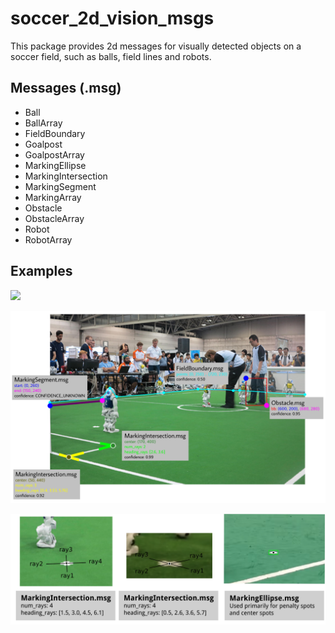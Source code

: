 # soccer_2d_vision_msgs

This package provides 2d messages for visually detected objects on a soccer field, such as balls, field lines and robots.

## Messages (.msg)

* Ball
* BallArray
* FieldBoundary
* Goalpost
* GoalpostArray
* MarkingEllipse
* MarkingIntersection
* MarkingSegment
* MarkingArray
* Obstacle
* ObstacleArray
* Robot
* RobotArray 

## Examples

![](images/soccer_2d_vision_msgs_visualized.png)

![](images/obstacle_fieldboundary_markings_visualized.png)

![](images/penalty_spots_and_more.png)